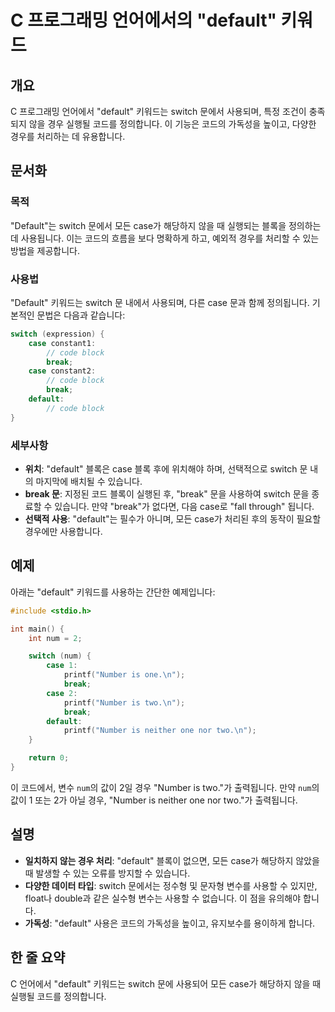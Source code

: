 <!--
Meta Description: # C 프로그래밍 언어에서의 "default" 키워드 ## 개요 C 프로그래밍 언어에서 "default" 키워드는 switch 문에서 사용되며, 특정 조건이 충족되지 않을 경우 실행될 코드를 정의합니다. 이 기능은 코드의 가독성을 높이고, 다양한 경우를 처리하는 데 유...
Meta Keywords: default, switch, break, case, number
-->

# C 프로그래밍 언어에서의 "default" 키워드

## 개요
C 프로그래밍 언어에서 "default" 키워드는 switch 문에서 사용되며, 특정 조건이 충족되지 않을 경우 실행될 코드를 정의합니다. 이 기능은 코드의 가독성을 높이고, 다양한 경우를 처리하는 데 유용합니다.

## 문서화
### 목적
"Default"는 switch 문에서 모든 case가 해당하지 않을 때 실행되는 블록을 정의하는 데 사용됩니다. 이는 코드의 흐름을 보다 명확하게 하고, 예외적 경우를 처리할 수 있는 방법을 제공합니다.

### 사용법
"Default" 키워드는 switch 문 내에서 사용되며, 다른 case 문과 함께 정의됩니다. 기본적인 문법은 다음과 같습니다:

```c
switch (expression) {
    case constant1:
        // code block
        break;
    case constant2:
        // code block
        break;
    default:
        // code block
}
```

### 세부사항
- **위치**: "default" 블록은 case 블록 후에 위치해야 하며, 선택적으로 switch 문 내의 마지막에 배치될 수 있습니다.
- **break 문**: 지정된 코드 블록이 실행된 후, "break" 문을 사용하여 switch 문을 종료할 수 있습니다. 만약 "break"가 없다면, 다음 case로 "fall through" 됩니다.
- **선택적 사용**: "default"는 필수가 아니며, 모든 case가 처리된 후의 동작이 필요할 경우에만 사용합니다.

## 예제
아래는 "default" 키워드를 사용하는 간단한 예제입니다:

```c
#include <stdio.h>

int main() {
    int num = 2;

    switch (num) {
        case 1:
            printf("Number is one.\n");
            break;
        case 2:
            printf("Number is two.\n");
            break;
        default:
            printf("Number is neither one nor two.\n");
    }

    return 0;
}
```

이 코드에서, 변수 `num`의 값이 2일 경우 "Number is two."가 출력됩니다. 만약 `num`의 값이 1 또는 2가 아닐 경우, "Number is neither one nor two."가 출력됩니다.

## 설명
- **일치하지 않는 경우 처리**: "default" 블록이 없으면, 모든 case가 해당하지 않았을 때 발생할 수 있는 오류를 방지할 수 있습니다.
- **다양한 데이터 타입**: switch 문에서는 정수형 및 문자형 변수를 사용할 수 있지만, float나 double과 같은 실수형 변수는 사용할 수 없습니다. 이 점을 유의해야 합니다.
- **가독성**: "default" 사용은 코드의 가독성을 높이고, 유지보수를 용이하게 합니다.

## 한 줄 요약
C 언어에서 "default" 키워드는 switch 문에 사용되어 모든 case가 해당하지 않을 때 실행될 코드를 정의합니다.